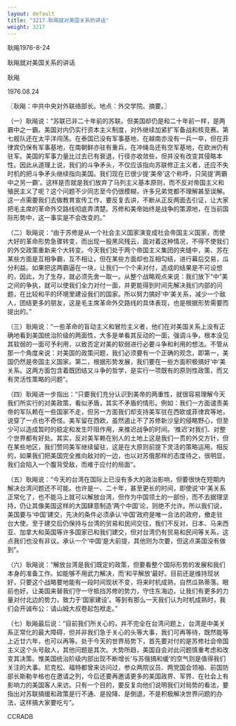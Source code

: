 ```yaml
---
layout: default
title: "3217.耿飚就对美国关系的讲话"
weight: 3217
---
```


耿飚1976-8-24

耿飚就对美国关系的讲话

耿飚

1976.08.24

〖耿飚：中共中央对外联络部长。地点：外交学院。摘要。〗

（一）耿飚说：“苏联已非二十年前的苏联。但美国却仍是和二十年前一样，是两霸中之一霸。美国对内仍实行资本主义制度，对外继续加紧扩军备战和核竞赛。第七舰队还在太平洋闯荡。在泰国已没有军事基地，在越南亦没有一兵一卒，但在菲律宾仍保有军事基地，在南朝鲜亦驻有重兵，在冲绳岛还有空军基地，在欧洲仍有驻军。美国的军事力量比过去已有衰退，行径亦收敛些，但并没有改变其侵略本性。因此从道理上说，我们的斗争矛头，不仅应该指向苏联修正主义者，还应不失时机的把斗争矛头继续指向美国。我们现在已很少提‘美帝’这个称呼，只简提‘两霸中之另一霸’。这样是否就是我们放弃了马列主义基本原则，而不反对帝国主义和殖民主义了呢？这个问题不少同志至今仍很模糊，许多兄弟党都不理解甚至误解。这一点需要我们去做教育宣传工作，要反复去讲，不断从正反两面去引证，让大家把毛主席的革命外交路线彻底弄清楚。苏修和美帝始终是战争的策源地，在当前国际形势中，这一事实是不会改变的。”

（二）耿飚说：“由于苏修是从一个社会主义国家演变成社会帝国主义国家，而使大好的革命形势急骤转变，而出现一股黑风残云，面对着这种情况，不得不使我们的外交政策重新来个大转变。今天我们处于两个帝国主义集团的夹缝中，美、苏在某些方面是互相争霸，互不相让，但在某些方面却也互相勾结，进行幕后交易，瓜分利益。如果把这两霸逼在一块，让我们一个个来对付，造成的结果是不可设想的，因此，为了生存，就必须先舍一取一。从整个战略观点来说：我们放下“中”美之间的争执，就可以使我们全力对付一面，并更能得到时间先解决我们内部的问题，在比较和平的环境里建设我们的国家。所以努力搞好‘中’美关系，减少一个敌人，团结更多的朋友，这是毛主席革命外交路线的具体表现，也是根据形势需要而提出的。”

（三）耿飚说：“一些革命的盲动主义和冒险主义者，他们在对美国关系上没有正确地看到美国统治阶级的两面性，大多是单看其反动的一面，强调斗争，根本没见其软弱的一面可予利用，以致否定对美的软弱进行必要斗争和利用的想法。不管从那一个角度来说：对美国的政策问题，我们必须要有一个正确的观念，即第一，美国仍然是帝国主义国家。第二，根据形势发展，我们要在一些方面积极搞好‘中’美关系。这两方面包含着既团结又斗争的哲学，是实行一项既有的原则性政策，而又有灵活性策略的问题”。

（四）耿飚进一步指出：“只要我们充分认识到美帝的两重性，就很容易理解今天我们所实行的对美政策，看似矛盾，其实不矛盾的情形。例如：我们一方面谴责美帝的军队赖在一些国家不走，但另一方面我们却支持美军驻在西欧或菲律宾等地，说穿了一点也不奇怪。美军留在西欧，虽然遏止不了苏修新沙皇的侵略野心，但至少可以造成暂时的稳定和发生吓阻作用，来推迟战争的时间。‘推迟’对我们、对整个世界都有好处。其实，反对美军赖在别人的土地上这是我们一贯的外交方针，但在某些地区，我们赞同美军继续留驻，这是在大原则前提下灵活的策略运用。相反的，如果我们把美国完全推向敌对的一边，也以对苏俄那样的态度待之，很明显，我们会陷入一个腹背受敌，而难于应付的局面”。

（五）耿飚说：“今天的台湾在国际上已没有多大的政治影响，但要很快在短期内解决台湾问题还不可能。也许是一、二十年，甚至更长的时间，即使说‘中’美关系正常化了，也不能马上就可以解放台湾，但作为中国领土的一部份，而不去据理坚持，仍让其像美国这样的大国肆意制造‘两个中国’论，则绝不允许。所以我们说，美国要与‘中国’建交，先决的条件必须承认‘中国’政府是唯一合法的政府，撤走驻台大使。至于建交后仍保持与台湾的贸易和民间交往，我们不反对。日本、马来西亚、加拿大和英国等许多国家已和我们建交，但对台湾仍有贸易和民间等关系，这点我们也没有非议。承认一个‘中国’是大前提，其他则为次要，但这点美国没有做到”。

（六）耿飚说：“解放台湾是我们既定的政策，但要看整个国际形势的发展和我们本身的准备工作。如能够不用武力解决，而‘和平解放’最好。目前还是维持现状好，只要这个战略要地能有一段时间现状不变，将来时机成熟，自然瓜熟蒂落。眼前也好，让美国来替我们守一守抵挡苏修的势力，守住东海边，让我们有更多的力量对付北边的势力，致力于‘国家建设’。等到有那么一天我们认为时机成熟时，我们会开诚布公：请山姆大叔卷起包袱走。”

（七）耿飚最后说：“目前我们所关心的，并不完全在台湾问题上，台湾是中美关系正常化的最大障碍，但并非我们急于关心的头等大事，我们可再等待，既然能等上近廿六年，也可以再等。处于今天的世界局势下，首先要对付的是苏修社会帝国主义这个头号敌人，其他问题是其次。大势所趋，美国自会对此问题慎重考虑和改变其决策。惟美国统治阶级内部出现不断增长‘与苏俄搞和缓’的空气则是值得我们关注的大事。尼克松、福特都曾来访问过，参众两院议员、两党国会领袖、前国防部长斯勒辛格也在邀请之列，今后还要再邀请更多的美国政界、军界、在社会上有影响力的美国客人来访。只有一个目的，要反复向他们说明我们对局势的看法，要指出对苏联搞缓和政策是行不通、是投降、是倒退，不是积极解决世界问题的办法，这样搞大家要吃亏”。

CCRADB


